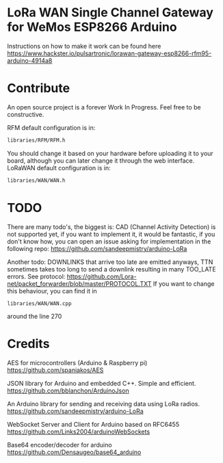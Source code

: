 # LoRa WAN Single Channel Gateway for WeMos ESP8266 Arduino

Instructions on how to make it work can be found here https://www.hackster.io/pulsartronic/lorawan-gateway-esp8266-rfm95-arduino-4914a8

# Contribute
An open source project is a forever Work In Progress. Feel free to be constructive.

RFM default configuration is in:
```sh
libraries/RFM/RFM.h
```
You should change it based on your hardware before uploading it to your board, although you can later change it through the web interface.
LoRaWAN default configuration is in:
```sh
libraries/WAN/WAN.h
```

# TODO
There are many todo's, the biggest is: CAD (Channel Activity Detection) is not supported yet, if you want
to implement it, it would be fantastic, if you don't know how, you can open an issue asking for implementation
in the following repo: https://github.com/sandeepmistry/arduino-LoRa

Another todo: DOWNLINKS that arrive too late are emitted anyways,
TTN sometimes takes too long to send a downlink resulting in many TOO_LATE errors.
See protocol: https://github.com/Lora-net/packet_forwarder/blob/master/PROTOCOL.TXT
If you want to change this behaviour, you can find it in
```
libraries/WAN/WAN.cpp
```
around the line 270


# Credits

AES for microcontrollers (Arduino & Raspberry pi)  
https://github.com/spaniakos/AES

JSON library for Arduino and embedded C++. Simple and efficient.  
https://github.com/bblanchon/ArduinoJson

An Arduino library for sending and receiving data using LoRa radios.  
https://github.com/sandeepmistry/arduino-LoRa

WebSocket Server and Client for Arduino based on RFC6455  
https://github.com/Links2004/arduinoWebSockets

Base64 encoder/decoder for arduino  
https://github.com/Densaugeo/base64_arduino


